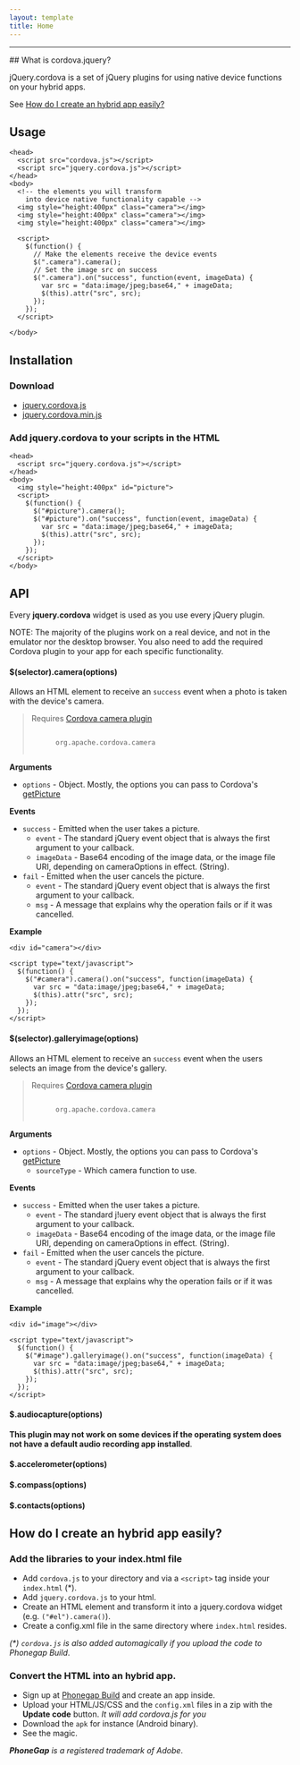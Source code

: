 ```yaml
---
layout: template
title: Home
---
```


<hr id="about">
## What is cordova.jquery?

jQuery.cordova is a set of jQuery plugins for using native device functions on
your hybrid apps.

See [How do I create an hybrid app easily?](#how-do-i-create-an-hybrid-app-easily)

## Usage

    <head>
      <script src="cordova.js"></script>
      <script src="jquery.cordova.js"></script>
    </head>
    <body>
      <!-- the elements you will transform
        into device native functionality capable -->
      <img style="height:400px" class="camera"></img>
      <img style="height:400px" class="camera"></img>
      <img style="height:400px" class="camera"></img>
      
      <script>
        $(function() {
          // Make the elements receive the device events
          $(".camera").camera();
          // Set the image src on success
          $(".camera").on("success", function(event, imageData) {
            var src = "data:image/jpeg;base64," + imageData;
            $(this).attr("src", src);
          });
        });
      </script>
      
    </body>

## Installation

### Download

* [jquery.cordova.js](oskosk.github.com/jquery.cordova/dist/jquery.cordova.js)
* [jquery.cordova.min.js](oskosk.github.com/jquery.cordova/dist/jquery.cordova.js)

### Add jquery.cordova to your scripts in the HTML
  
    <head>
      <script src="jquery.cordova.js"></script>
    </head>
    <body>
      <img style="height:400px" id="picture">
      <script>
        $(function() {
          $("#picture").camera();
          $("#picture").on("success", function(event, imageData) {
            var src = "data:image/jpeg;base64," + imageData;
            $(this).attr("src", src);
          });
        });
      </script>
    </body>


<h2 class="page-header">API</h2>

Every __jquery.cordova__ widget is used as you use every jQuery plugin.

<p>
  NOTE: The majority of the plugins work on a real device, and not in the emulator
  nor the desktop browser. You also need to add the required Cordova plugin to your app
  for each specific functionality.
</p>

#### $(selector).camera(options)

Allows an HTML element to receive an `success` event when a photo 
is taken with the device's camera.

<blockquote>
  <p>
    Requires <a href="http://cordova.apache.org/docs/en/3.3.0/cordova_camera_camera.md.html#Camera"> Cordova camera plugin</a>
  </p>
    <code>
      org.apache.cordova.camera
    </code>
</blockquote>


__Arguments__

* `options` - Object. Mostly, the options you can pass to Cordova's [getPicture](http://cordova.apache.org/docs/en/3.3.0/cordova_camera_camera.md.html#cameraOptions)

__Events__

* `success` - Emitted when the user takes a picture.
  * `event` - The standard jQuery event object that is always the first argument to your callback.
  * `imageData` - Base64 encoding of the image data, or the image file URI, depending on cameraOptions in effect. (String).
* `fail` - Emitted when the user cancels the picture.
  * `event` - The standard jQuery event object that is always the first argument to your callback.
  * `msg` - A message that explains why the operation fails or if it was cancelled. 

__Example__

    <div id="camera"></div>

    <script type="text/javascript">
      $(function() {
        $("#camera").camera().on("success", function(imageData) {
          var src = "data:image/jpeg;base64," + imageData;
          $(this).attr("src", src);
        });
      });
    </script>
 
#### $(selector).galleryimage(options)

Allows an HTML element to receive an `success` event when the users selects
an image from the device's gallery.

<blockquote>
  <p>
    Requires <a href="http://cordova.apache.org/docs/en/3.3.0/cordova_camera_camera.md.html#Camera"> Cordova camera plugin</a>
  </p>
    <code>
      org.apache.cordova.camera
    </code>
</blockquote>


__Arguments__

* `options` - Object. Mostly, the options you can pass to Cordova's [getPicture](http://cordova.apache.org/docs/en/3.3.0/cordova_camera_camera.md.html#cameraOptions)
  * `sourceType` - Which camera function to use. 

__Events__

* `success` - Emitted when the user takes a picture.
  * `event` - The standard j!uery event object that is always the first argument to your callback.
  * `imageData` - Base64 encoding of the image data, or the image file URI, depending on cameraOptions in effect. (String).
* `fail` - Emitted when the user cancels the picture.
  * `event` - The standard jQuery event object that is always the first argument to your callback.
  * `msg` - A message that explains why the operation fails or if it was cancelled. 

__Example__

    <div id="image"></div>

    <script type="text/javascript">
      $(function() {
        $("#image").galleryimage().on("success", function(imageData) {
          var src = "data:image/jpeg;base64," + imageData;
          $(this).attr("src", src);
        });
      });
    </script>

#### $.audiocapture(options)

**This plugin may not work on some devices if the operating system does not have
a default audio recording app installed**.

#### $.accelerometer(options)

#### $.compass(options)

#### $.contacts(options)




## How do I create an hybrid app easily?

### Add the libraries to your index.html file

* Add `cordova.js` to your directory and via a `<script>` tag inside your `index.html` (*).
* Add `jquery.cordova.js` to your html.
* Create an HTML element and transform it into a jquery.cordova widget (e.g. `("#el").camera()`).
* Create a config.xml file in the same directory where `index.html` resides.

_(*) `cordova.js` is also added automagically if you upload the code to Phonegap Build_.


### Convert the HTML into an hybrid app.

* Sign up at [Phonegap Build](http://build.phonegap.com) and create an app inside.
* Upload your HTML/JS/CSS and the `config.xml` files in a zip with the **Update code** button. <em>It will add cordova.js for you</em>
* Download the `apk` for instance (Android binary).
* See the magic.

*__PhoneGap__ is a registered trademark of Adobe*.